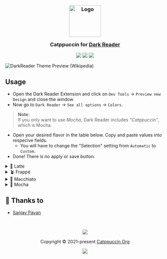<h3 align="center">
	<img src="https://raw.githubusercontent.com/catppuccin/catppuccin/main/assets/logos/exports/1544x1544_circle.png" width="100" alt="Logo"/><br/>
	<img src="https://raw.githubusercontent.com/catppuccin/catppuccin/main/assets/misc/transparent.png" height="30" width="0px"/>
	Catppuccin for <a href="https://github.com/darkreader/darkreader">Dark Reader</a>
	<img src="https://raw.githubusercontent.com/catppuccin/catppuccin/main/assets/misc/transparent.png" height="30" width="0px"/>
</h3>

<p align="center">
    <a href="https://github.com/catppuccin/dark-reader/stargazers"><img src="https://img.shields.io/github/stars/catppuccin/dark-reader?colorA=363a4f&colorB=b7bdf8&style=for-the-badge"></a>
    <a href="https://github.com/catppuccin/dark-reader/issues"><img src="https://img.shields.io/github/issues/catppuccin/dark-reader?colorA=363a4f&colorB=f5a97f&style=for-the-badge"></a>
    <a href="https://github.com/catppuccin/dark-reader/contributors"><img src="https://img.shields.io/github/contributors/catppuccin/dark-reader?colorA=363a4f&colorB=a6da95&style=for-the-badge"></a>
</p>


![DarkReader Theme Preview (Wikipedia)](assets/screenshot.png)


## Usage

- Open the Dark Reader Extension and click on `Dev Tools` → `Preview new Design` and close the window 
- Now go to `Dark Reader` → `See all options` → `Colors`.
> **Note**:\
> If you only want to use *Mocha*, Dark Reader includes *"Catppuccin"*, which is Mocha.
- Open your desired flavor in the table below. Copy and paste values into respecive fields.
  - You will have to change the "Selection" setting from `Automatic` to `Custom`.
- Done! There is no apply or save button.

<details>
<summary>🌻 Latte</summary>
<table>
<tr>
<th></th>
<th></th>
</tr>
<tr>
<td>Background</td>
<td>#eff1f5</td>
</tr>
<tr>
<td>Text</td>
<td>#4c4f69</td>
</tr>
<tr>
<td>Selection</td>
<td>#acb0be</td>
</tr>
</table>
</details>

<details>
<summary>🪴 Frappé</summary>
<table>
<tr>
<th></th>
<th></th>
</tr>
<tr>
<td>Background</td>
<td>#303446</td>
</tr>
<tr>
<td>Text</td>
<td>#c6d0f5</td>
</tr>
<tr>
<td>Selection</td>
<td>#626880</td>
</tr>
</table>
</details>

<details>
<summary>🌺 Macchiato</summary>
<table>
<tr>
<th></th>
<th></th>
</tr>
<tr>
<td>Background</td>
<td>#24273a</td>
</tr>
<tr>
<td>Text</td>
<td>#cad3f5</td>
</tr>
<tr>
<td>Selection</td>
<td>#5b6078</td>
</tr>
</table>
</details>

<details>
<summary>🌿 Mocha</summary>
<table>
<tr>
<th></th>
<th></th>
</tr>
<tr>
<td>Background</td>
<td>#1e1e2e</td>
</tr>
<tr>
<td>Text</td>
<td>#cdd6f4</td>
</tr>
<tr>
<td>Selection</td>
<td>#585b70</td>
</tr>
</table>
</details>

## 💝 Thanks to

- [Sanjay Pavan](https://github.com/WitherCubes)

&nbsp;

<p align="center"><img src="https://raw.githubusercontent.com/catppuccin/catppuccin/main/assets/footers/gray0_ctp_on_line.svg?sanitize=true" /></p>
<p align="center">Copyright &copy; 2021-present <a href="https://github.com/catppuccin" target="_blank">Catppuccin Org</a>
<p align="center"><a href="https://github.com/catppuccin/catppuccin/blob/main/LICENSE"><img src="https://img.shields.io/static/v1.svg?style=for-the-badge&label=License&message=MIT&logoColor=d9e0ee&colorA=363a4f&colorB=b7bdf8"/></a></p>
